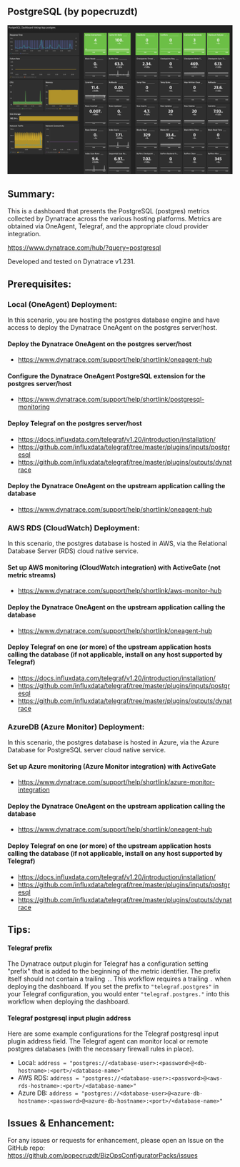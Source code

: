 ## PostgreSQL (by popecruzdt)
![Screenshot](https://raw.githubusercontent.com/popecruzdt/BizOpsConfiguratorPacks/main/screenshots/PostgreSQL_Dashboard_screenshot.png)

## Summary:
This is a dashboard that presents the PostgreSQL (postgres) metrics collected by Dynatrace across the various hosting platforms.  Metrics are obtained via OneAgent, Telegraf, and the appropriate cloud provider integration.

https://www.dynatrace.com/hub/?query=postgresql

Developed and tested on Dynatrace v1.231.

## Prerequisites:

### Local (OneAgent) Deployment:
In this scenario, you are hosting the postgres database engine and have access to deploy the Dynatrace OneAgent on the postgres server/host.
#### Deploy the Dynatrace OneAgent on the postgres server/host
  * https://www.dynatrace.com/support/help/shortlink/oneagent-hub
#### Configure the Dynatrace OneAgent PostgreSQL extension for the postgres server/host
  * https://www.dynatrace.com/support/help/shortlink/postgresql-monitoring
#### Deploy Telegraf on the postgres server/host
  * https://docs.influxdata.com/telegraf/v1.20/introduction/installation/
  * https://github.com/influxdata/telegraf/tree/master/plugins/inputs/postgresql
  * https://github.com/influxdata/telegraf/tree/master/plugins/outputs/dynatrace
#### Deploy the Dynatrace OneAgent on the upstream application calling the database
  * https://www.dynatrace.com/support/help/shortlink/oneagent-hub

### AWS RDS (CloudWatch) Deployment:
In this scenario, the postgres database is hosted in AWS, via the Relational Database Server (RDS) cloud native service.
#### Set up AWS monitoring (CloudWatch integration) with ActiveGate (not metric streams)
  * https://www.dynatrace.com/support/help/shortlink/aws-monitor-hub
#### Deploy the Dynatrace OneAgent on the upstream application calling the database
  * https://www.dynatrace.com/support/help/shortlink/oneagent-hub
#### Deploy Telegraf on one (or more) of the upstream application hosts calling the database (if not applicable, install on any host supported by Telegraf)
  * https://docs.influxdata.com/telegraf/v1.20/introduction/installation/
  * https://github.com/influxdata/telegraf/tree/master/plugins/inputs/postgresql
  * https://github.com/influxdata/telegraf/tree/master/plugins/outputs/dynatrace

### AzureDB (Azure Monitor) Deployment:
In this scenario, the postgres database is hosted in Azure, via the Azure Database for PostgreSQL server cloud native service.
#### Set up Azure monitoring (Azure Monitor integration) with ActiveGate
  * https://www.dynatrace.com/support/help/shortlink/azure-monitor-integration
#### Deploy the Dynatrace OneAgent on the upstream application calling the database
  * https://www.dynatrace.com/support/help/shortlink/oneagent-hub
#### Deploy Telegraf on one (or more) of the upstream application hosts calling the database (if not applicable, install on any host supported by Telegraf)
  * https://docs.influxdata.com/telegraf/v1.20/introduction/installation/
  * https://github.com/influxdata/telegraf/tree/master/plugins/inputs/postgresql
  * https://github.com/influxdata/telegraf/tree/master/plugins/outputs/dynatrace

## Tips:
#### Telegraf prefix
The Dynatrace output plugin for Telegraf has a configuration setting "prefix" that is added to the beginning of the metric identifier.  The prefix itself should not contain a trailing `.`.  This workflow requires a trailing `.` when deploying the dashboard.  If you set the prefix to `"telegraf.postgres"` in your Telegraf configuration, you would enter `"telegraf.postgres."` into this workflow when deploying the dashboard.

#### Telegraf postgresql input plugin address
Here are some example configurations for the Telegraf postgresql input plugin address field.  The Telegraf agent can monitor local or remote postgres databases (with the necessary firewall rules in place).
  * Local: `address = "postgres://<database-user>:<password>@<db-hostname>:<port>/<database-name>"`
  * AWS RDS: `address = "postgres://<database-user>:<password>@<aws-rds-hostname>:<port>/<database-name>"`
  * Azure DB: `address = "postgres://<database-user>@<azure-db-hostname>:<password>@<azure-db-hostname>:<port>/<database-name>"`

## Issues & Enhancement:
For any issues or requests for enhancement, please open an Issue on the GitHub repo: https://github.com/popecruzdt/BizOpsConfiguratorPacks/issues
